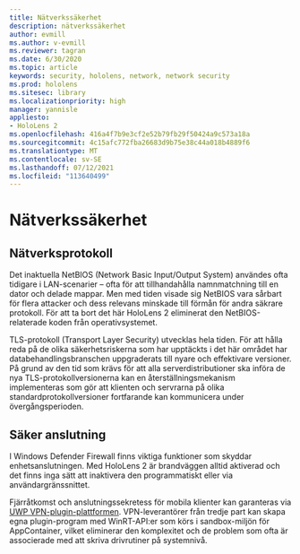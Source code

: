 ```yaml
---
title: Nätverkssäkerhet
description: nätverkssäkerhet
author: evmill
ms.author: v-evmill
ms.reviewer: tagran
ms.date: 6/30/2020
ms.topic: article
keywords: security, hololens, network, network security
ms.prod: hololens
ms.sitesec: library
ms.localizationpriority: high
manager: yannisle
appliesto:
- HoloLens 2
ms.openlocfilehash: 416a4f7b9e3cf2e52b79fb29f50424a9c573a18a
ms.sourcegitcommit: 4c15afc772fba26683d9b75e38c44a018b4889f6
ms.translationtype: MT
ms.contentlocale: sv-SE
ms.lasthandoff: 07/12/2021
ms.locfileid: "113640499"
---
```

# <a name="network-security"></a>Nätverkssäkerhet

## <a name="network-protocols"></a>Nätverksprotokoll

Det inaktuella NetBIOS (Network Basic Input/Output System) användes ofta tidigare i LAN-scenarier – ofta för att tillhandahålla namnmatchning till en dator och delade mappar. Men med tiden visade sig NetBIOS vara sårbart för flera attacker och dess relevans minskade till förmån för andra säkrare protokoll. För att ta bort det här HoloLens 2 eliminerat den NetBIOS-relaterade koden från operativsystemet.

TLS-protokoll (Transport Layer Security) utvecklas hela tiden. För att hålla reda på de olika säkerhetsriskerna som har upptäckts i det här området har databehandlingsbranschen uppgraderats till nyare och effektivare versioner. På grund av den tid som krävs för att alla serverdistributioner ska införa de nya TLS-protokollversionerna kan en återställningsmekanism implementeras som gör att klienten och servrarna på olika standardprotokollversioner fortfarande kan kommunicera under övergångsperioden.

## <a name="secure-connectivity"></a>Säker anslutning 

I Windows Defender Firewall finns viktiga funktioner som skyddar enhetsanslutningen. Med HoloLens 2 är brandväggen alltid aktiverad och det finns inga sätt att inaktivera den programmatiskt eller via användargränssnittet.

Fjärråtkomst och anslutningssekretess för mobila klienter kan garanteras via [UWP VPN-plugin-plattformen](/uwp/api/Windows.Networking.Vpn?view=winrt-19041). VPN-leverantörer från tredje part kan skapa egna plugin-program med WinRT-API:er som körs i sandbox-miljön för AppContainer, vilket eliminerar den komplexitet och de problem som ofta är associerade med att skriva drivrutiner på systemnivå.
